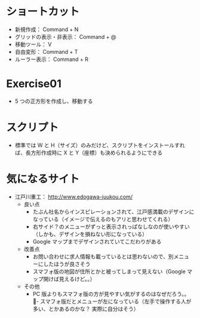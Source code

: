 # ショートカット
- 新規作成： Command + N
- グリッドの表示・非表示： Command + @
- 移動ツール： V
- 自由変形： Command + T
- ルーラー表示： Command + R

# Exercise01
- 5 つの正方形を作成し、移動する

# スクリプト
- 標準では W と H（サイズ）のみだけど、スクリプトをインストールすれば、長方形作成時に X と Y（座標）も決められるようにできる

# 気になるサイト
- 江戸川重工： http://www.edogawa-juukou.com/
    - 良い点
        - たぶん社名からインスピレーションされて、江戸感満載のデザインになっている（イメージで伝えるのもアリと思わせてくれる）
        - 右サイド？のメニューがずっと表示されっぱなしなのが使いやすい（しかも、デザインを損ねない形になっている）
        - Google マップまでデザインされていてこだわりがある
    - 改善点
        - お問い合わせに求人情報も載っているとは思わないので、別メニューにしたほうが良さそう
        - スマフォ版の地図が住所とかと被ってしまって見えない（Google マップ開けば見えるけど。。）
    - その他
        - PC 版よりもスマフォ版の方が見やすい気がするのはなぜだろう。。
        - スマフォ版だとメニューが左になっている（左手で操作する人が多い、とかあるのかな？ 実際に自分はそう）
